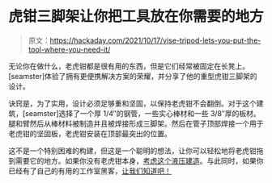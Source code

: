 # 虎钳三脚架让你把工具放在你需要的地方

> 原文：<https://hackaday.com/2021/10/17/vise-tripod-lets-you-put-the-tool-where-you-need-it/>

无论你在做什么，老虎钳都是很有用的东西，但是它们经常被固定在长凳上。[seamster]体验了拥有更便携解决方案的荣耀，并分享了他的重型虎钳三脚架的设计。

诀窍是，为了实用，设计必须足够重和坚固，以保持老虎钳不会翻倒。对于这个建筑，[seamster]选择了一个厚 1/4″的钢管，一些实心棒材和一些 3/8″厚的板材。腿和臂然后从棒材料被制造并且被焊接形成三脚架。然后在管子顶部焊接一个用于老虎钳的坚固板，老虎钳安装在顶部最突出的位置。

这不是一个特别困难的构建，但这是一个聪明的想法，让你可以轻松地将老虎钳拖到需要它的地方。如果你没有老虎钳本身，[考虑这个液压建造](https://hackaday.com/2021/02/16/a-hydraulic-bench-vise-made-on-the-bench/)。与此同时，如果你已经有了自己的有用的工作室黑客，[让我们知道吧！](http://hackaday.com/submit-a-tip)